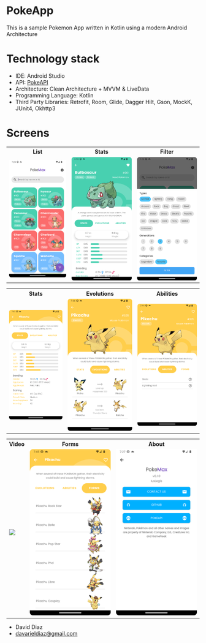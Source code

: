 # PokeApp

This is a sample Pokemon App written in Kotlin using a modern Android Architecture

# Technology stack

- IDE: Android Studio
- API: [PokeAPI](https://pokeapi.co/)
- Architecture: Clean Architecture + MVVM & LiveData
- Programming Language: Kotlin
- Third Party Libraries: Retrofit, Room, Glide, Dagger Hilt, Gson, MockK, JUnit4, Okhttp3

# Screens

<table style="width:100%">
  <tr>
    <th>List</th>
    <th>Stats</th>
    <th>Filter</th>
  </tr>
  <tr>
    <td><img src="screenshots/list.png"/></td>
    <td><img src="screenshots/detail1.png"/></td>
    <td><img src="screenshots/filter.png"/></td>
  </tr>
</table>

<table style="width:100%">
<tr>
    <th>Stats</th>
    <th>Evolutions</th>
    <th>Abilities</th>
  </tr>
  <tr>
    <td><img src="screenshots/detail2.png"/></td>
    <td><img src="screenshots/detail3.png"/></td>
    <td><img src="screenshots/detail4.png"/></td>
  </tr>
</table>

<table style="width:100%">
<tr>
    <th>Video</th>
    <th>Forms</th>
    <th>About</th>
  </tr>
  <tr>
    <td><img src="screenshots/video.gif"/></td>
    <td><img src="screenshots/detail5.png"/></td>
    <td><img src="screenshots/about.png"/></td>
  </tr>
</table>

* David Diaz
* davarieldiaz@gmail.com